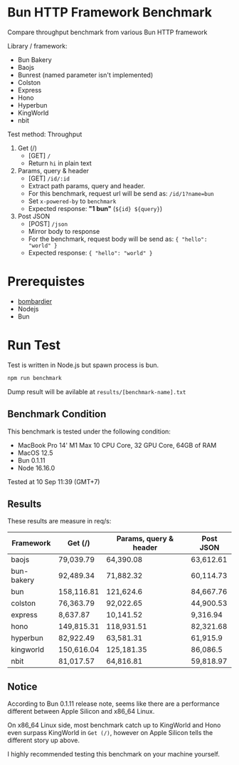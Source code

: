 # Bun HTTP Framework Benchmark
Compare throughput benchmark from various Bun HTTP framework

Library / framework:
- Bun Bakery
- Baojs
- Bunrest (named parameter isn't implemented)
- Colston
- Express
- Hono
- Hyperbun
- KingWorld
- nbit

Test method:
Throughput
1. Get (/)
    - [GET] `/`
    - Return `hi` in plain text
2. Params, query & header
    - [GET] `/id/:id`
    - Extract path params, query and header.
    - For this benchmark, request url will be send as: `/id/1?name=bun`
    - Set `x-powered-by` to `benchmark`
    - Expected response: **"1 bun"** (`${id} ${query}`)
3. Post JSON
    - [POST] `/json`
    - Mirror body to response
    - For the benchmark, request body will be send as: `{ "hello": "world" }`
    - Expected response: `{ "hello": "world" }`

# Prerequistes
- [bombardier](https://github.com/codesenberg/bombardier)
- Nodejs
- Bun

# Run Test
Test is written in Node.js but spawn process is bun.

```typescript
npm run benchmark
```

Dump result will be avilable at `results/[benchmark-name].txt`

## Benchmark Condition
This benchmark is tested under the following condition:
- MacBook Pro 14' M1 Max 10 CPU Core, 32 GPU Core, 64GB of RAM
- MacOS 12.5
- Bun 0.1.11
- Node 16.16.0

Tested at 10 Sep 11:39 (GMT+7)

## Results
These results are measure in req/s:

|  Framework       |  Get (/)    |  Params, query & header | Post JSON  |
| ---------------- | ----------- | ----------------------- | ---------- |
| baojs | 79,039.79 | 64,390.08 | 63,612.61 |
| bun-bakery | 92,489.34 | 71,882.32 | 60,114.73 |
| bun | 158,116.81 | 121,624.6 | 84,667.76 |
| colston | 76,363.79 | 92,022.65 | 44,900.53 |
| express | 8,637.87 | 10,141.52 | 9,316.94 |
| hono | 149,815.31 | 118,931.51 | 82,321.68 |
| hyperbun | 82,922.49 | 63,581.31 | 61,915.9 |
| kingworld | 150,616.04 | 125,181.35 | 86,086.5 |
| nbit | 81,017.57 | 64,816.81 | 59,818.97 |

## Notice
According to Bun 0.1.11 release note, seems like there are a performance different between Apple Silicon and x86_64 Linux.

On x86_64 Linux side, most benchmark catch up to KingWorld and Hono even surpass KingWorld in `Get (/)`, however on Apple Silicon tells the different story up above.

I highly recommended testing this benchmark on your machine yourself.
